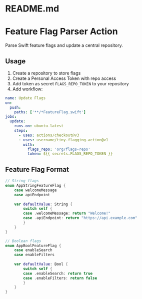 # README.md
# Feature Flag Parser Action

Parse Swift feature flags and update a central repository.

## Usage

1. Create a repository to store flags
2. Create a Personal Access Token with repo access
3. Add token as secret `FLAGS_REPO_TOKEN` to your repository
4. Add workflow:

```yaml
name: Update Flags
on:
  push:
    paths: ['**/*FeatureFlag.swift']
jobs:
  update:
    runs-on: ubuntu-latest
    steps:
      - uses: actions/checkout@v3
      - uses: username/tiny-flagging-action@v1
        with:
          flags_repo: 'org/flags-repo'
          token: ${{ secrets.FLAGS_REPO_TOKEN }}
```

## Feature Flag Format

```swift
// String flags
enum AppStringFeatureFlag {
    case welcomeMessage
    case apiEndpoint
    
    var defaultValue: String {
        switch self {
        case .welcomeMessage: return "Welcome!"
        case .apiEndpoint: return "https://api.example.com"
        }
    }
}

// Boolean flags
enum AppBoolFeatureFlag {
    case enableSearch
    case enableFilters
    
    var defaultValue: Bool {
        switch self {
        case .enableSearch: return true
        case .enableFilters: return false
        }
    }
}
```